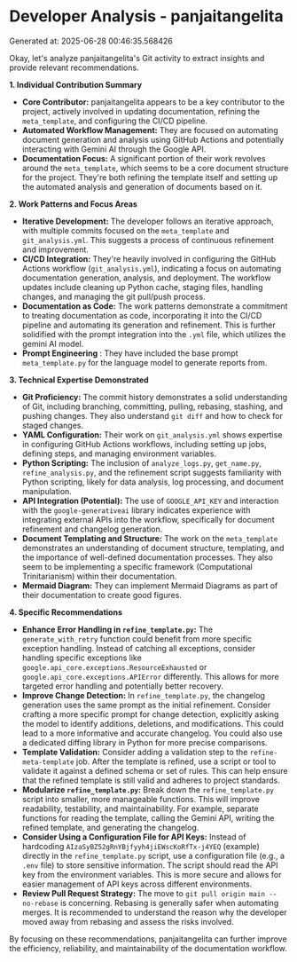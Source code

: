 # Developer Analysis - panjaitangelita
Generated at: 2025-06-28 00:46:35.568426

Okay, let's analyze panjaitangelita's Git activity to extract insights and provide relevant recommendations.

**1. Individual Contribution Summary**

*   **Core Contributor:** panjaitangelita appears to be a key contributor to the project, actively involved in updating documentation, refining the `meta_template`, and configuring the CI/CD pipeline.
*   **Automated Workflow Management:** They are focused on automating document generation and analysis using GitHub Actions and potentially interacting with Gemini AI through the Google API.
*   **Documentation Focus:** A significant portion of their work revolves around the `meta_template`, which seems to be a core document structure for the project.  They're both refining the template itself and setting up the automated analysis and generation of documents based on it.

**2. Work Patterns and Focus Areas**

*   **Iterative Development:** The developer follows an iterative approach, with multiple commits focused on the `meta_template` and `git_analysis.yml`. This suggests a process of continuous refinement and improvement.
*   **CI/CD Integration:** They're heavily involved in configuring the GitHub Actions workflow (`git_analysis.yml`), indicating a focus on automating documentation generation, analysis, and deployment.  The workflow updates include cleaning up Python cache, staging files, handling changes, and managing the git pull/push process.
*   **Documentation as Code:** The work patterns demonstrate a commitment to treating documentation as code, incorporating it into the CI/CD pipeline and automating its generation and refinement. This is further solidified with the prompt integration into the `.yml` file, which utilizes the gemini AI model.
*   **Prompt Engineering** : They have included the base prompt `meta_template.py` for the language model to generate reports from.

**3. Technical Expertise Demonstrated**

*   **Git Proficiency:** The commit history demonstrates a solid understanding of Git, including branching, committing, pulling, rebasing, stashing, and pushing changes. They also understand `git diff` and how to check for staged changes.
*   **YAML Configuration:** Their work on `git_analysis.yml` shows expertise in configuring GitHub Actions workflows, including setting up jobs, defining steps, and managing environment variables.
*   **Python Scripting:** The inclusion of `analyze_logs.py`, `get_name.py`, `refine_analysis.py`, and the refinement script suggests familiarity with Python scripting, likely for data analysis, log processing, and document manipulation.
*   **API Integration (Potential):** The use of `GOOGLE_API_KEY` and interaction with the `google-generativeai` library indicates experience with integrating external APIs into the workflow, specifically for document refinement and changelog generation.
*   **Document Templating and Structure:** The work on the `meta_template` demonstrates an understanding of document structure, templating, and the importance of well-defined documentation processes.  They also seem to be implementing a specific framework (Computational Trinitarianism) within their documentation.
*   **Mermaid Diagram:** They can implement Mermaid Diagrams as part of their documentation to create good figures.

**4. Specific Recommendations**

*   **Enhance Error Handling in `refine_template.py`:** The `generate_with_retry` function could benefit from more specific exception handling. Instead of catching all exceptions, consider handling specific exceptions like `google.api_core.exceptions.ResourceExhausted` or `google.api_core.exceptions.APIError` differently. This allows for more targeted error handling and potentially better recovery.
*   **Improve Change Detection:** In `refine_template.py`, the changelog generation uses the same prompt as the initial refinement. Consider crafting a more specific prompt for change detection, explicitly asking the model to identify additions, deletions, and modifications. This could lead to a more informative and accurate changelog. You could also use a dedicated diffing library in Python for more precise comparisons.
*   **Template Validation:** Consider adding a validation step to the `refine-meta-template` job. After the template is refined, use a script or tool to validate it against a defined schema or set of rules. This can help ensure that the refined template is still valid and adheres to project standards.
*   **Modularize `refine_template.py`:**  Break down the `refine_template.py` script into smaller, more manageable functions.  This will improve readability, testability, and maintainability. For example, separate functions for reading the template, calling the Gemini API, writing the refined template, and generating the changelog.
*   **Consider Using a Configuration File for API Keys:** Instead of hardcoding `AIzaSyBZ52gRnYBjfyyh4jiEWscKoRfTx-j4YEQ` (example) directly in the `refine_template.py` script, use a configuration file (e.g., a `.env` file) to store sensitive information. The script should read the API key from the environment variables. This is more secure and allows for easier management of API keys across different environments.
*    **Review Pull Request Strategy:** The move to `git pull origin main --no-rebase` is concerning. Rebasing is generally safer when automating merges. It is recommended to understand the reason why the developer moved away from rebasing and assess the risks involved.

By focusing on these recommendations, panjaitangelita can further improve the efficiency, reliability, and maintainability of the documentation workflow.
